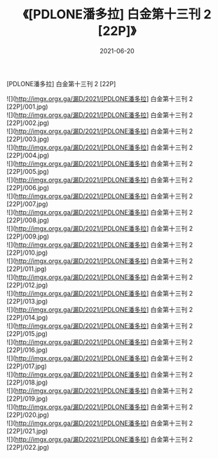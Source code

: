 ﻿---
layout: post
title:  《[PDLONE潘多拉] 白金第十三刊 2 [22P]》
date:   2021-06-20
img: http://imgx.orgx.ga/漏D/2021/[PDLONE潘多拉] 白金第十三刊 2 [22P]/000.jpg
categories: [美女, 清纯, 唯美]
---

[PDLONE潘多拉] 白金第十三刊 2 [22P]

  ![](http://imgx.orgx.ga/漏D/2021/[PDLONE潘多拉] 白金第十三刊 2 [22P]/001.jpg) <br> ![](http://imgx.orgx.ga/漏D/2021/[PDLONE潘多拉] 白金第十三刊 2 [22P]/002.jpg) <br> ![](http://imgx.orgx.ga/漏D/2021/[PDLONE潘多拉] 白金第十三刊 2 [22P]/003.jpg) <br> ![](http://imgx.orgx.ga/漏D/2021/[PDLONE潘多拉] 白金第十三刊 2 [22P]/004.jpg) <br> ![](http://imgx.orgx.ga/漏D/2021/[PDLONE潘多拉] 白金第十三刊 2 [22P]/005.jpg) <br> ![](http://imgx.orgx.ga/漏D/2021/[PDLONE潘多拉] 白金第十三刊 2 [22P]/006.jpg) <br> ![](http://imgx.orgx.ga/漏D/2021/[PDLONE潘多拉] 白金第十三刊 2 [22P]/007.jpg) <br> ![](http://imgx.orgx.ga/漏D/2021/[PDLONE潘多拉] 白金第十三刊 2 [22P]/008.jpg) <br> ![](http://imgx.orgx.ga/漏D/2021/[PDLONE潘多拉] 白金第十三刊 2 [22P]/009.jpg) <br> ![](http://imgx.orgx.ga/漏D/2021/[PDLONE潘多拉] 白金第十三刊 2 [22P]/010.jpg) <br> ![](http://imgx.orgx.ga/漏D/2021/[PDLONE潘多拉] 白金第十三刊 2 [22P]/011.jpg) <br> ![](http://imgx.orgx.ga/漏D/2021/[PDLONE潘多拉] 白金第十三刊 2 [22P]/012.jpg) <br> ![](http://imgx.orgx.ga/漏D/2021/[PDLONE潘多拉] 白金第十三刊 2 [22P]/013.jpg) <br> ![](http://imgx.orgx.ga/漏D/2021/[PDLONE潘多拉] 白金第十三刊 2 [22P]/014.jpg) <br> ![](http://imgx.orgx.ga/漏D/2021/[PDLONE潘多拉] 白金第十三刊 2 [22P]/015.jpg) <br> ![](http://imgx.orgx.ga/漏D/2021/[PDLONE潘多拉] 白金第十三刊 2 [22P]/016.jpg) <br> ![](http://imgx.orgx.ga/漏D/2021/[PDLONE潘多拉] 白金第十三刊 2 [22P]/017.jpg) <br> ![](http://imgx.orgx.ga/漏D/2021/[PDLONE潘多拉] 白金第十三刊 2 [22P]/018.jpg) <br> ![](http://imgx.orgx.ga/漏D/2021/[PDLONE潘多拉] 白金第十三刊 2 [22P]/019.jpg) <br> ![](http://imgx.orgx.ga/漏D/2021/[PDLONE潘多拉] 白金第十三刊 2 [22P]/020.jpg) <br> ![](http://imgx.orgx.ga/漏D/2021/[PDLONE潘多拉] 白金第十三刊 2 [22P]/021.jpg) <br> ![](http://imgx.orgx.ga/漏D/2021/[PDLONE潘多拉] 白金第十三刊 2 [22P]/022.jpg) <br>
